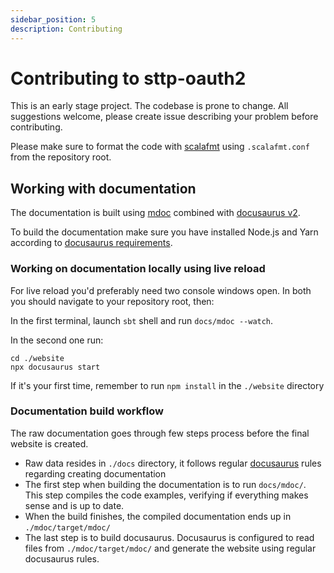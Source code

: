 ```yaml
---
sidebar_position: 5
description: Contributing
---
```


# Contributing to sttp-oauth2

This is an early stage project. The codebase is prone to change. All suggestions welcome, please create issue describing your problem before contributing.

Please make sure to format the code with [scalafmt](https://scalameta.org/scalafmt/) using `.scalafmt.conf` from the repository root.

## Working with documentation

The documentation is built using [mdoc](https://github.com/scalameta/mdoc) combined with [docusaurus v2](https://docusaurus.io/). 

To build the documentation make sure you have installed Node.js and Yarn according to [docusaurus requirements](https://docusaurus.io/docs/installation#requirements). 

### Working on documentation locally using live reload

For live reload you'd preferably need two console windows open. In both you should navigate to your repository root, then:

In the first terminal, launch `sbt` shell and run `docs/mdoc --watch`.

In the second one run:
```shell
cd ./website
npx docusaurus start
```

If it's your first time, remember to run `npm install` in the `./website` directory


### Documentation build workflow

The raw documentation goes through few steps process before the final website is created.

- Raw data resides in `./docs` directory, it follows regular [docusaurus](https://docusaurus.io/) rules regarding creating documentation
- The first step when building the documentation is to run `docs/mdoc/`. This step compiles the code examples, verifying if everything makes sense and is up to date.
- When the build finishes, the compiled documentation ends up in `./mdoc/target/mdoc/`
- The last step is to build docusaurus. Docusaurus is configured to read files from `./mdoc/target/mdoc/` and generate the website using regular docusaurus rules.
